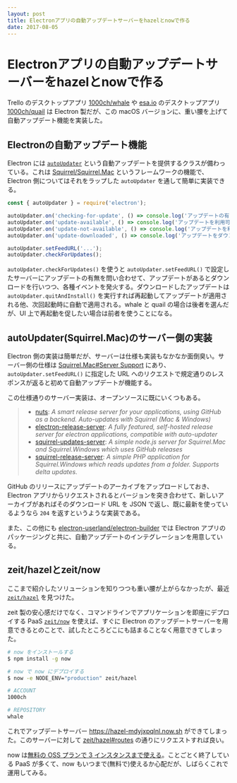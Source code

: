 ```yaml
---
layout: post
title: Electronアプリの自動アップデートサーバーをhazelとnowで作る
date: 2017-08-05
---
```


# Electronアプリの自動アップデートサーバーをhazelとnowで作る

Trello のデスクトップアプリ [1000ch/whale](https://github.com/1000ch/whale) や [esa.io](https://esa.io/) のデスクトップアプリ [1000ch/quail](https://github.com/1000ch/quail) は Electron 製だが、この macOS バージョンに、重い腰を上げて自動アップデート機能を実装した。

## Electronの自動アップデート機能

Electron には [`autoUpdater`](https://electron.atom.io/docs/api/auto-updater/) という自動アップデートを提供するクラスが備わっている。これは [Squirrel/Squirrel.Mac](https://github.com/Squirrel/Squirrel.Mac) というフレームワークの機能で、Electron 側についてはそれをラップした `autoUpdater` を通して簡単に実装できる。

```javascript
const { autoUpdater } = require('electron');

autoUpdater.on('checking-for-update', () => console.log('アップデートの有無をチェック中'));
autoUpdater.on('update-available', () => console.log('アップデートを利用可能'));
autoUpdater.on('update-not-available', () => console.log('アップデートを利用不可能'));
autoUpdater.on('update-downloaded', () => console.log('アップデートをダウンロード済'));

autoUpdater.setFeedURL('...');
autoUpdater.checkForUpdates();
```

`autoUpdater.checkForUpdates()` を使うと `autoUpdater.setFeedURL()` で設定したサーバーにアップデートの有無を問い合わせて、アップデートがあるとダウンロードを行いつつ、各種イベントを発火する。ダウンロードしたアップデートは `autoUpdater.quitAndInstall()` を実行すれば再起動してアップデートが適用される他、次回起動時に自動で適用される。whale と quail の場合は後者を選んだが、UI 上で再起動を促したい場合は前者を使うことになる。

## autoUpdater(Squirrel.Mac)のサーバー側の実装

Electron 側の実装は簡単だが、サーバーは仕様も実装もなかなか面倒臭い。サーバー側の仕様は [Squirrel.Mac#Server Support](https://github.com/Squirrel/Squirrel.Mac#server-support) にあり、`autoUpdater.setFeedURL()` に指定した URL へのリクエストで規定通りのレスポンスが返ると初めて自動アップデートが機能する。

この仕様通りのサーバー実装は、オープンソースに既にいくつもある。

> - [nuts](https://github.com/GitbookIO/nuts): *A smart release server for your applications, using GitHub as a backend. Auto-updates with Squirrel (Mac & Windows)*
>- [electron-release-server](https://github.com/ArekSredzki/electron-release-server): *A fully featured, self-hosted release server for electron applications, compatible with auto-updater*
>- [squirrel-updates-server](https://github.com/Aluxian/squirrel-updates-server): *A simple node.js server for Squirrel.Mac and Squirrel.Windows which uses GitHub releases*
> - [squirrel-release-server](https://github.com/Arcath/squirrel-release-server): *A simple PHP application for Squirrel.Windows which reads updates from a folder. Supports delta updates.*

GitHub のリリースにアップデートのアーカイブをアップロードしておき、Electron アプリからリクエストされるとバージョンを突き合わせて、新しいアーカイブがあればそのダウンロード URL を JSON で返し、既に最新を使っているようなら `204` を返すというような実装である。

また、この他にも [electron-userland/electron-builder](https://github.com/electron-userland/electron-builder) では Electron アプリのパッケージングと共に、自動アップデートのインテグレーションを用意している。

## zeit/hazelとzeit/now

ここまで紹介したソリューションを知りつつも重い腰が上がらなかったが、最近 [`zeit/hazel`](https://github.com/zeit/hazel) を見つけた。

zeit 製の安心感だけでなく、コマンドラインでアプリケーションを即座にデプロイする PaaS  [`zeit/now`](https://github.com/zeit/now) を使えば、すぐに Electron のアップデートサーバーを用意できるとのことで、試したところどこにも詰まることなく用意できてしまった。

```bash
# now をインストールする
$ npm install -g now

# now で now にデプロイする
$ now -e NODE_ENV="production" zeit/hazel

# ACCOUNT
1000ch

# REPOSITORY
whale
```

これでアップデートサーバー https://hazel-mdyjxpqlnl.now.sh ができてしまった。このサーバーに対して [zeit/hazel#routes](https://github.com/zeit/hazel#routes) の通りにリクエストすれば良い。

now は[無料の OSS プランで 3 インスタンスまで使える](https://zeit.co/account/plan)。ことごとく終了している PaaS が多くて、now もいつまで(無料で)使えるか心配だが、しばらくこれで運用してみる。

